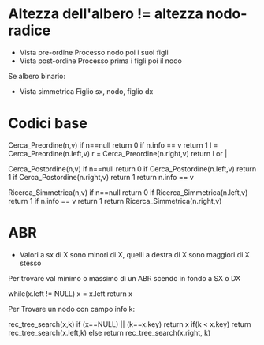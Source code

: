 


# Altezza dell'albero != altezza nodo-radice

- Vista pre-ordine
  Processo nodo poi i suoi figli
- Vista post-ordine
  Processo prima i figli poi il nodo

Se albero binario:
- Vista simmetrica
  Figlio sx, nodo, figlio dx


# Codici base

Cerca_Preordine(n,v)
  if n==null
    return 0
  if n.info == v
    return 1
  l = Cerca_Preordine(n.left,v)
  r = Cerca_Preordine(n.right,v)
  return l or |

Cerca_Postordine(n,v)
  if n==null
    return 0
  if Cerca_Postordine(n.left,v)
    return 1
  if Cerca_Postordine(n.right,v)
    return 1
  return n.info == v


Ricerca_Simmetrica(n,v)
  if n==null
    return 0
  if Ricerca_Simmetrica(n.left,v)
    return 1
  if n.info == v
    return 1
  return Ricerca_Simmetrica(n.right,v)


  # ABR #
  
  - Valori a sx di X sono minori di X, quelli a destra di X sono maggiori di X stesso

  Per trovare val minimo o massimo di un ABR scendo in fondo a SX o DX

  while(x.left != NULL)
    x = x.left
  return x


 Per Trovare un nodo con campo info k:

 rec_tree_search(x,k)
   if (x==NULL) || (k==x.key)
     return x
  if(k < x.key)
    return  rec_tree_search(x.left,k)
  else
    return  rec_tree_search(x.right, k)
